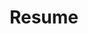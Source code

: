 ---
layout: null
title: Resume
weight: 4
permalink: https://g1jung.github.io/assets/JiwonJung_resume.pdf
---